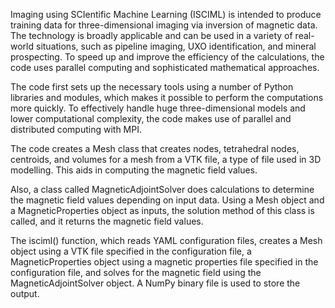 Imaging using SCIentific Machine Learning (ISCIML) is intended to produce training data for three-dimensional imaging via inversion of magnetic data. The technology is broadly applicable and can be used in a variety of real-world situations, such as pipeline imaging, UXO identification, and mineral prospecting. To speed up and improve the efficiency of the calculations, the code uses parallel computing and sophisticated mathematical approaches.

The code first sets up the necessary tools using a number of Python libraries and modules, which makes it possible to perform the computations more quickly. To effectively handle huge three-dimensional models and lower computational complexity, the code makes use of parallel and distributed computing with MPI.

The code creates a Mesh class that creates nodes, tetrahedral nodes, centroids, and volumes for a mesh from a VTK file, a type of file used in 3D modelling. This aids in computing the magnetic field values.

Also, a class called MagneticAdjointSolver does calculations to determine the magnetic field values depending on input data. Using a Mesh object and a MagneticProperties object as inputs, the solution method of this class is called, and it returns the magnetic field values.

The isciml() function, which reads YAML configuration files, creates a Mesh object using a VTK file specified in the configuration file, a MagneticProperties object using a magnetic properties file specified in the configuration file, and solves for the magnetic field using the MagneticAdjointSolver object. A NumPy binary file is used to store the output.



